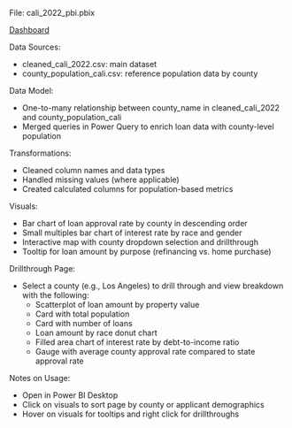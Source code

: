 File: cali_2022_pbi.pbix

[Dashboard](dashboard_screenshot.png)

Data Sources: 
- cleaned_cali_2022.csv: main dataset
- county_population_cali.csv: reference population data by county

Data Model:
- One-to-many relationship between county_name in cleaned_cali_2022 and county_population_cali
- Merged queries in Power Query to enrich loan data with county-level population

Transformations:
- Cleaned column names and data types
- Handled missing values (where applicable)
- Created calculated columns for population-based metrics

Visuals:
- Bar chart of loan approval rate by county in descending order
- Small multiples bar chart of interest rate by race and gender
- Interactive map with county dropdown selection and drillthrough
- Tooltip for loan amount by purpose (refinancing vs. home purchase)

Drillthrough Page:
- Select a county (e.g., Los Angeles) to drill through and view breakdown with the following:
  - Scatterplot of loan amount by property value
  - Card with total population 
  - Card with number of loans
  - Loan amount by race donut chart
  - Filled area chart of interest rate by debt-to-income ratio
  - Gauge with average county approval rate compared to state approval rate

Notes on Usage:
- Open in Power BI Desktop
- Click on visuals to sort page by county or applicant demographics
- Hover on visuals for tooltips and right click for drillthroughs
